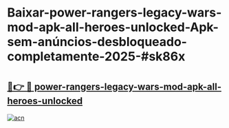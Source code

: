 # Baixar-power-rangers-legacy-wars-mod-apk-all-heroes-unlocked-Apk-sem-anúncios-desbloqueado-completamente-2025-#sk86x

# <h2><a href="https://ainizakaria.my?title=power-rangers-legacy-wars-mod-apk-all-heroes-unlocked&ref=24M">🔗👉 🔴 power-rangers-legacy-wars-mod-apk-all-heroes-unlocked</a></h2>

[![acn](https://github.com/user-attachments/assets/0f9c940e-d8b0-45ae-aac7-cd30a18b3e1c)](https://ainizakaria.my?title=power-rangers-legacy-wars-mod-apk-all-heroes-unlocked&ref=24M)

